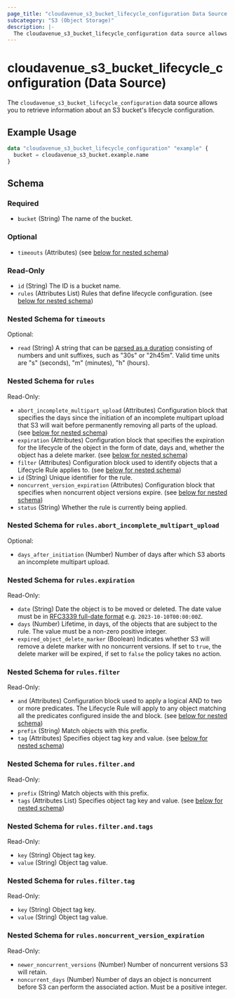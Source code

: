 ```yaml
---
page_title: "cloudavenue_s3_bucket_lifecycle_configuration Data Source - cloudavenue"
subcategory: "S3 (Object Storage)"
description: |-
  The cloudavenue_s3_bucket_lifecycle_configuration data source allows you to retrieve information about an S3 bucket's lifecycle configuration.
---
```


# cloudavenue_s3_bucket_lifecycle_configuration (Data Source)

The `cloudavenue_s3_bucket_lifecycle_configuration` data source allows you to retrieve information about an S3 bucket's lifecycle configuration.

## Example Usage

```terraform
data "cloudavenue_s3_bucket_lifecycle_configuration" "example" {
  bucket = cloudavenue_s3_bucket.example.name
}
```

<!-- schema generated by tfplugindocs -->
## Schema

### Required

- `bucket` (String) The name of the bucket.

### Optional

- `timeouts` (Attributes) (see [below for nested schema](#nestedatt--timeouts))

### Read-Only

- `id` (String) The ID is a bucket name.
- `rules` (Attributes List) Rules that define lifecycle configuration. (see [below for nested schema](#nestedatt--rules))

<a id="nestedatt--timeouts"></a>
### Nested Schema for `timeouts`

Optional:

- `read` (String) A string that can be [parsed as a duration](https://pkg.go.dev/time#ParseDuration) consisting of numbers and unit suffixes, such as "30s" or "2h45m". Valid time units are "s" (seconds), "m" (minutes), "h" (hours).


<a id="nestedatt--rules"></a>
### Nested Schema for `rules`

Read-Only:

- `abort_incomplete_multipart_upload` (Attributes) Configuration block that specifies the days since the initiation of an incomplete multipart upload that S3 will wait before permanently removing all parts of the upload. (see [below for nested schema](#nestedatt--rules--abort_incomplete_multipart_upload))
- `expiration` (Attributes) Configuration block that specifies the expiration for the lifecycle of the object in the form of date, days and, whether the object has a delete marker. (see [below for nested schema](#nestedatt--rules--expiration))
- `filter` (Attributes) Configuration block used to identify objects that a Lifecycle Rule applies to. (see [below for nested schema](#nestedatt--rules--filter))
- `id` (String) Unique identifier for the rule.
- `noncurrent_version_expiration` (Attributes) Configuration block that specifies when noncurrent object versions expire. (see [below for nested schema](#nestedatt--rules--noncurrent_version_expiration))
- `status` (String) Whether the rule is currently being applied.

<a id="nestedatt--rules--abort_incomplete_multipart_upload"></a>
### Nested Schema for `rules.abort_incomplete_multipart_upload`

Optional:

- `days_after_initiation` (Number) Number of days after which S3 aborts an incomplete multipart upload.


<a id="nestedatt--rules--expiration"></a>
### Nested Schema for `rules.expiration`

Read-Only:

- `date` (String) Date the object is to be moved or deleted. The date value must be in [RFC3339 full-date format](https://datatracker.ietf.org/doc/html/rfc3339#section-5.6) e.g. `2023-10-10T00:00:00Z`.
- `days` (Number) Lifetime, in days, of the objects that are subject to the rule. The value must be a non-zero positive integer.
- `expired_object_delete_marker` (Boolean) Indicates whether S3 will remove a delete marker with no noncurrent versions. If set to `true`, the delete marker will be expired, if set to `false` the policy takes no action.


<a id="nestedatt--rules--filter"></a>
### Nested Schema for `rules.filter`

Read-Only:

- `and` (Attributes) Configuration block used to apply a logical AND to two or more predicates. The Lifecycle Rule will apply to any object matching all the predicates configured inside the and block. (see [below for nested schema](#nestedatt--rules--filter--and))
- `prefix` (String) Match objects with this prefix.
- `tag` (Attributes) Specifies object tag key and value. (see [below for nested schema](#nestedatt--rules--filter--tag))

<a id="nestedatt--rules--filter--and"></a>
### Nested Schema for `rules.filter.and`

Read-Only:

- `prefix` (String) Match objects with this prefix.
- `tags` (Attributes List) Specifies object tag key and value. (see [below for nested schema](#nestedatt--rules--filter--and--tags))

<a id="nestedatt--rules--filter--and--tags"></a>
### Nested Schema for `rules.filter.and.tags`

Read-Only:

- `key` (String) Object tag key.
- `value` (String) Object tag value.



<a id="nestedatt--rules--filter--tag"></a>
### Nested Schema for `rules.filter.tag`

Read-Only:

- `key` (String) Object tag key.
- `value` (String) Object tag value.



<a id="nestedatt--rules--noncurrent_version_expiration"></a>
### Nested Schema for `rules.noncurrent_version_expiration`

Read-Only:

- `newer_noncurrent_versions` (Number) Number of noncurrent versions S3 will retain.
- `noncurrent_days` (Number) Number of days an object is noncurrent before S3 can perform the associated action. Must be a positive integer.

